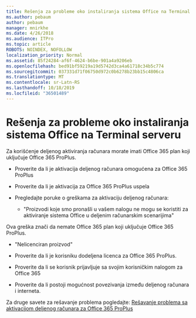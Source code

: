 ```yaml
---
title: Rešenja za probleme oko instaliranja sistema Office na Terminal serveru
ms.author: pebaum
author: pebaum
manager: mnirkhe
ms.date: 4/26/2018
ms.audience: ITPro
ms.topic: article
ROBOTS: NOINDEX, NOFOLLOW
localization_priority: Normal
ms.assetid: 85f24284-af6f-4624-b6be-901a4a9206eb
ms.openlocfilehash: bed91bf59219a19d5742d3ca4a61718c34b5c774
ms.sourcegitcommit: 037331d71f06750d972c0b6278b23bb15c4806ca
ms.translationtype: MT
ms.contentlocale: sr-Latn-RS
ms.lasthandoff: 10/18/2019
ms.locfileid: "36501489"
---
```

# <a name="solutions-for-issues-around-installing-office-on-a-terminal-server"></a>Rešenja za probleme oko instaliranja sistema Office na Terminal serveru

Za korišćenje deljenog aktiviranja računara morate imati Office 365 plan koji uključuje Office 365 ProPlus.
  
- Proverite da li je aktivacija deljenog računara omogućena za Office 365 ProPlus
    
- Proverite da li je aktivacija za Office 365 ProPlus uspela
    
- Pregledajte poruke o greškama za aktivaciju deljenog računara:
    
  - "Proizvodi koje smo pronašli u vašem nalogu ne mogu se koristiti za aktiviranje sistema Office u deljenim računarskim scenarijima"
  
Ova greška znači da nemate Office 365 plan koji uključuje Office 365 ProPlus.
    
  - "Nelicenciran proizvod"
    
  - Proverite da li je korisniku dodeljena licenca za Office 365 ProPlus.
    
  - Proverite da li se korisnik prijavljuje sa svojim korisničkim nalogom za Office 365
    
  - Proverite da li postoji mogućnost povezivanja između deljenog računara i interneta.
    
Za druge savete za rešavanje problema pogledajte: [Rešavanje problema sa aktivacijom deljenog računara za Office 365 ProPlus](https://docs.microsoft.com/DeployOffice/troubleshoot-issues-with-shared-computer-activation-for-office-365-proplus)
  

